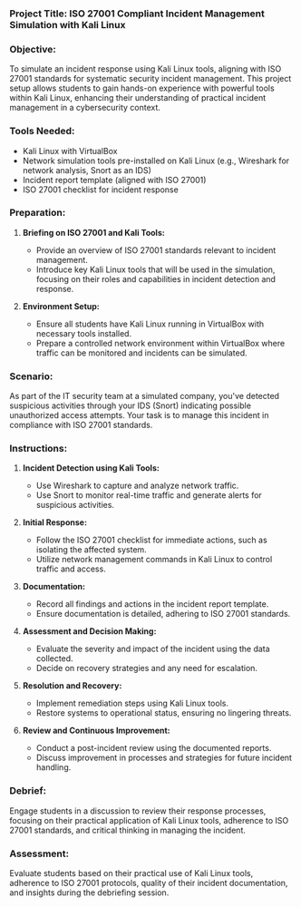 ### Project Title: ISO 27001 Compliant Incident Management Simulation with Kali Linux

### Objective:
To simulate an incident response using Kali Linux tools, aligning with ISO 27001 standards for systematic security incident management.
This project setup allows students to gain hands-on experience with powerful tools within Kali Linux, enhancing their understanding of practical incident management in a cybersecurity context.

### Tools Needed:
- Kali Linux with VirtualBox
- Network simulation tools pre-installed on Kali Linux (e.g., Wireshark for network analysis, Snort as an IDS)
- Incident report template (aligned with ISO 27001)
- ISO 27001 checklist for incident response

### Preparation:
1. **Briefing on ISO 27001 and Kali Tools:**
   - Provide an overview of ISO 27001 standards relevant to incident management.
   - Introduce key Kali Linux tools that will be used in the simulation, focusing on their roles and capabilities in incident detection and response.

2. **Environment Setup:**
   - Ensure all students have Kali Linux running in VirtualBox with necessary tools installed.
   - Prepare a controlled network environment within VirtualBox where traffic can be monitored and incidents can be simulated.

### Scenario:
As part of the IT security team at a simulated company, you've detected suspicious activities through your IDS (Snort) indicating possible unauthorized access attempts. Your task is to manage this incident in compliance with ISO 27001 standards.

### Instructions:
1. **Incident Detection using Kali Tools:**
   - Use Wireshark to capture and analyze network traffic.
   - Use Snort to monitor real-time traffic and generate alerts for suspicious activities.

2. **Initial Response:**
   - Follow the ISO 27001 checklist for immediate actions, such as isolating the affected system.
   - Utilize network management commands in Kali Linux to control traffic and access.

3. **Documentation:**
   - Record all findings and actions in the incident report template.
   - Ensure documentation is detailed, adhering to ISO 27001 standards.

4. **Assessment and Decision Making:**
   - Evaluate the severity and impact of the incident using the data collected.
   - Decide on recovery strategies and any need for escalation.

5. **Resolution and Recovery:**
   - Implement remediation steps using Kali Linux tools.
   - Restore systems to operational status, ensuring no lingering threats.

6. **Review and Continuous Improvement:**
   - Conduct a post-incident review using the documented reports.
   - Discuss improvement in processes and strategies for future incident handling.

### Debrief:
Engage students in a discussion to review their response processes, focusing on their practical application of Kali Linux tools, adherence to ISO 27001 standards, and critical thinking in managing the incident.

### Assessment:
Evaluate students based on their practical use of Kali Linux tools, adherence to ISO 27001 protocols, quality of their incident documentation, and insights during the debriefing session.

